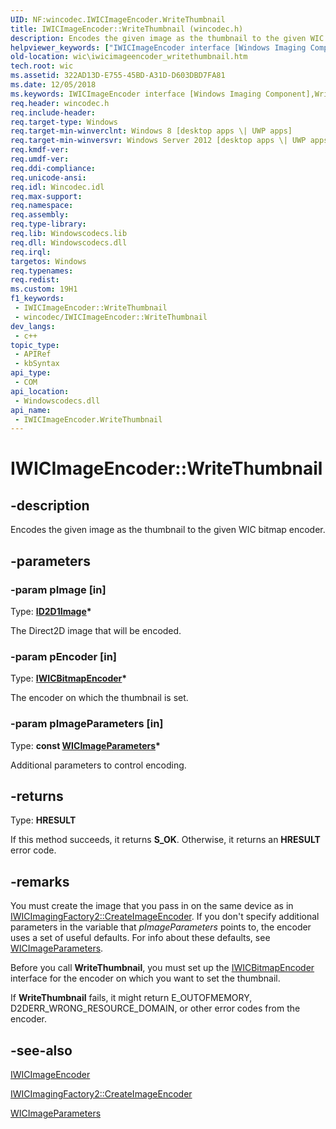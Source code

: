 ```yaml
---
UID: NF:wincodec.IWICImageEncoder.WriteThumbnail
title: IWICImageEncoder::WriteThumbnail (wincodec.h)
description: Encodes the given image as the thumbnail to the given WIC bitmap encoder.
helpviewer_keywords: ["IWICImageEncoder interface [Windows Imaging Component]","WriteThumbnail method","IWICImageEncoder.WriteThumbnail","IWICImageEncoder::WriteThumbnail","WriteThumbnail","WriteThumbnail method [Windows Imaging Component]","WriteThumbnail method [Windows Imaging Component]","IWICImageEncoder interface","wic.iwicimageencoder_writethumbnail","wincodec/IWICImageEncoder::WriteThumbnail"]
old-location: wic\iwicimageencoder_writethumbnail.htm
tech.root: wic
ms.assetid: 322AD13D-E755-45BD-A31D-D603DBD7FA81
ms.date: 12/05/2018
ms.keywords: IWICImageEncoder interface [Windows Imaging Component],WriteThumbnail method, IWICImageEncoder.WriteThumbnail, IWICImageEncoder::WriteThumbnail, WriteThumbnail, WriteThumbnail method [Windows Imaging Component], WriteThumbnail method [Windows Imaging Component],IWICImageEncoder interface, wic.iwicimageencoder_writethumbnail, wincodec/IWICImageEncoder::WriteThumbnail
req.header: wincodec.h
req.include-header: 
req.target-type: Windows
req.target-min-winverclnt: Windows 8 [desktop apps \| UWP apps]
req.target-min-winversvr: Windows Server 2012 [desktop apps \| UWP apps]
req.kmdf-ver: 
req.umdf-ver: 
req.ddi-compliance: 
req.unicode-ansi: 
req.idl: Wincodec.idl
req.max-support: 
req.namespace: 
req.assembly: 
req.type-library: 
req.lib: Windowscodecs.lib
req.dll: Windowscodecs.dll
req.irql: 
targetos: Windows
req.typenames: 
req.redist: 
ms.custom: 19H1
f1_keywords:
 - IWICImageEncoder::WriteThumbnail
 - wincodec/IWICImageEncoder::WriteThumbnail
dev_langs:
 - c++
topic_type:
 - APIRef
 - kbSyntax
api_type:
 - COM
api_location:
 - Windowscodecs.dll
api_name:
 - IWICImageEncoder.WriteThumbnail
---
```


# IWICImageEncoder::WriteThumbnail


## -description

Encodes the given image as the thumbnail to the given WIC bitmap encoder.

## -parameters

### -param pImage [in]

Type: <b><a href="/windows/desktop/api/d2d1/nn-d2d1-id2d1image">ID2D1Image</a>*</b>

The Direct2D image that will be encoded.

### -param pEncoder [in]

Type: <b><a href="/windows/desktop/api/wincodec/nn-wincodec-iwicbitmapencoder">IWICBitmapEncoder</a>*</b>

The encoder on which the thumbnail is set.

### -param pImageParameters [in]

Type: <b>const <a href="/windows/desktop/api/wincodec/ns-wincodec-wicimageparameters">WICImageParameters</a>*</b>

Additional parameters to control encoding.

## -returns

Type: <b>HRESULT</b>

If this method succeeds, it returns <b>S_OK</b>. Otherwise, it returns an <b>HRESULT</b> error code.

## -remarks

You must create the image that you pass in on the same device as in <a href="/windows/desktop/api/wincodec/nf-wincodec-iwicimagingfactory2-createimageencoder">IWICImagingFactory2::CreateImageEncoder</a>. If you don't specify additional parameters in the variable that <i>pImageParameters</i> points to, the encoder uses a set of useful defaults. For info about these defaults, see <a href="/windows/desktop/api/wincodec/ns-wincodec-wicimageparameters">WICImageParameters</a>. 

Before you call <b>WriteThumbnail</b>, you must set up the <a href="/windows/desktop/api/wincodec/nn-wincodec-iwicbitmapencoder">IWICBitmapEncoder</a> interface for the encoder on which you want to set the thumbnail. 

If <b>WriteThumbnail</b> fails, it might return E_OUTOFMEMORY, D2DERR_WRONG_RESOURCE_DOMAIN, or other error codes from the encoder.

## -see-also

<a href="/windows/desktop/api/wincodec/nn-wincodec-iwicimageencoder">IWICImageEncoder</a>



<a href="/windows/desktop/api/wincodec/nf-wincodec-iwicimagingfactory2-createimageencoder">IWICImagingFactory2::CreateImageEncoder</a>



<a href="/windows/desktop/api/wincodec/ns-wincodec-wicimageparameters">WICImageParameters</a>